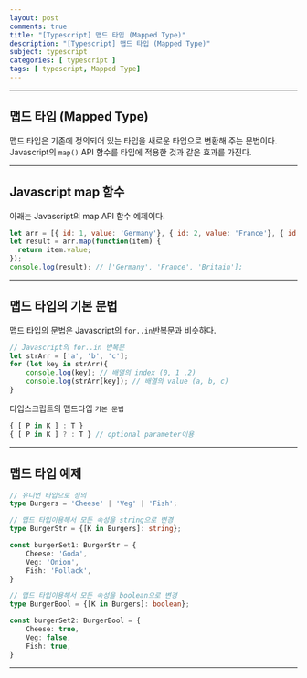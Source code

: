 ```yaml
---
layout: post
comments: true
title: "[Typescript] 맵드 타입 (Mapped Type)"
description: "[Typescript] 맵드 타입 (Mapped Type)"
subject: typescript
categories: [ typescript ]
tags: [ typescript, Mapped Type]
---
```


<hr>

## 맵드 타입 (Mapped Type)

맵드 타입은 기존에 정의되어 있는 타입을 새로운 타입으로 변환해 주는 문법이다.  
Javascript의 `map()` API 함수를 타입에 적용한 것과 같은 효과를 가진다.

<hr>

## Javascript map 함수

아래는 Javascript의 map API 함수 예제이다.

```javascript
let arr = [{ id: 1, value: 'Germany'}, { id: 2, value: 'France'}, { id: 3, value: 'Britain'}];
let result = arr.map(function(item) {
  return item.value;
});
console.log(result); // ['Germany', 'France', 'Britain'];
```

<hr>

## 맵드 타입의 기본 문법

맵드 타입의 문법은 Javascript의 `for..in`반복문과 비슷하다.

```javascript
// Javascript의 for..in 반복문
let strArr = ['a', 'b', 'c'];
for (let key in strArr){
    console.log(key); // 배열의 index (0, 1 ,2)
    console.log(strArr[key]); // 배열의 value (a, b, c)
}
```

타입스크립트의 맵드타입 `기본 문법`

```typescript
{ [ P in K ] : T }
{ [ P in K ] ? : T } // optional parameter이용
```

<hr>

## 맵드 타입 예제

```typescript
// 유니언 타입으로 정의
type Burgers = 'Cheese' | 'Veg' | 'Fish';

// 맵드 타입이용해서 모든 속성을 string으로 변경
type BurgerStr = {[K in Burgers]: string};

const burgerSet1: BurgerStr = {
    Cheese: 'Goda',
    Veg: 'Onion',
    Fish: 'Pollack',
}

// 맵드 타입이용해서 모든 속성을 boolean으로 변경
type BurgerBool = {[K in Burgers]: boolean};

const burgerSet2: BurgerBool = {
    Cheese: true,
    Veg: false,
    Fish: true,
}
```

<hr>